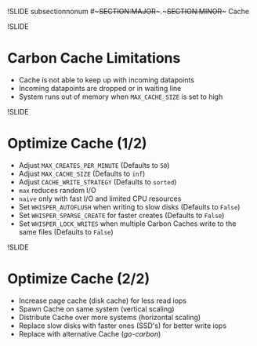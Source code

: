 !SLIDE subsectionnonum
#~~~SECTION:MAJOR~~~.~~~SECTION:MINOR~~~ Cache


!SLIDE
# Carbon Cache Limitations

* Cache is not able to keep up with incoming datapoints
* Incoming datapoints are dropped or in waiting line
* System runs out of memory when `MAX_CACHE_SIZE` is set to high


!SLIDE
# Optimize Cache (1/2)

* Adjust `MAX_CREATES_PER_MINUTE` (Defaults to `50`)
* Adjust `MAX_CACHE_SIZE` (Defaults to `inf`)
* Adjust `CACHE_WRITE_STRATEGY` (Defaults to `sorted`)
 * `max` reduces random I/O
 * `naive` only with fast I/O and limited CPU resources
* Set `WHISPER_AUTOFLUSH` when writing to slow disks (Defaults to `False`)
* Set `WHISPER_SPARSE_CREATE` for faster creates (Defaults to `False`)
* Set `WHISPER_LOCK_WRITES` when multiple Carbon Caches write to the same files (Defaults to `False`)


!SLIDE
# Optimize Cache (2/2)

* Increase page cache (disk cache) for less read iops
* Spawn Cache on same system (vertical scaling)
* Distribute Cache over more systems (horizontal scaling)
* Replace slow disks with faster ones (SSD's) for better write iops
* Replace with alternative Cache (*go-carbon*)
